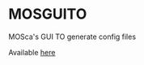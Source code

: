 # MOSGUITO
MOSca's GUI TO generate config files

Available [here](https://iquasere.github.io/MOSGUITO)